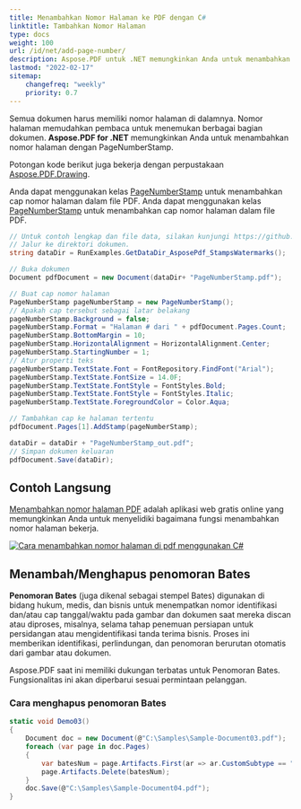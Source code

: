 ```yaml
---
title: Menambahkan Nomor Halaman ke PDF dengan C#
linktitle: Tambahkan Nomor Halaman
type: docs
weight: 100
url: /id/net/add-page-number/
description: Aspose.PDF untuk .NET memungkinkan Anda untuk menambahkan Stempel Nomor Halaman ke file PDF Anda menggunakan kelas PageNumber Stamp.
lastmod: "2022-02-17"
sitemap:
    changefreq: "weekly"
    priority: 0.7
---
```

<script type="application/ld+json">
{
    "@context": "https://schema.org",
    "@type": "TechArticle",
    "headline": "Menambahkan Nomor Halaman ke PDF dengan C#",
    "alternativeHeadline": "Cara menambahkan Stempel Nomor Halaman ke PDF",
    "author": {
        "@type": "Person",
        "name":"Anastasiia Holub",
        "givenName": "Anastasiia",
        "familyName": "Holub",
        "url":"https://www.linkedin.com/in/anastasiia-holub-750430225/"
    },
    "genre": "pembuatan dokumen pdf",
    "keywords": "pdf, c#, stempel nomor halaman",
    "wordcount": "302",
    "proficiencyLevel":"Pemula",
    "publisher": {
        "@type": "Organization",
        "name": "Tim Dok Aspose.PDF",
        "url": "https://products.aspose.com/pdf",
        "logo": "https://www.aspose.cloud/templates/aspose/img/products/pdf/aspose_pdf-for-net.svg",
        "alternateName": "Aspose",
        "sameAs": [
            "https://facebook.com/aspose.pdf/",
            "https://twitter.com/asposepdf",
            "https://www.youtube.com/channel/UCmV9sEg_QWYPi6BJJs7ELOg/featured",
            "https://www.linkedin.com/company/aspose",
            "https://stackoverflow.com/questions/tagged/aspose",
            "https://aspose.quora.com/",
            "https://aspose.github.io/"
        ],
        "contactPoint": [
            {
                "@type": "ContactPoint",
                "telephone": "+1 903 306 1676",
                "contactType": "penjualan",
                "areaServed": "US",
                "availableLanguage": "en"
            },
            {
                "@type": "ContactPoint",
                "telephone": "+44 141 628 8900",
                "contactType": "penjualan",
                "areaServed": "GB",
                "availableLanguage": "en"
            },
            {
                "@type": "ContactPoint",
                "telephone": "+61 2 8006 6987",
                "contactType": "penjualan",
                "areaServed": "AU",
                "availableLanguage": "en"
            }
        ]
    },
    "url": "/net/add-page-number/",
    "mainEntityOfPage": {
        "@type": "WebPage",
        "@id": "/net/add-page-number/"
    },
    "dateModified": "2022-02-04",
    "description": "Aspose.PDF untuk .NET memungkinkan Anda untuk menambahkan Stempel Nomor Halaman ke file PDF Anda menggunakan kelas PageNumber Stamp."
}
</script>

Semua dokumen harus memiliki nomor halaman di dalamnya. Nomor halaman memudahkan pembaca untuk menemukan berbagai bagian dokumen.
**Aspose.PDF for .NET** memungkinkan Anda untuk menambahkan nomor halaman dengan PageNumberStamp.

Potongan kode berikut juga bekerja dengan perpustakaan [Aspose.PDF.Drawing](/pdf/id/net/drawing/).

Anda dapat menggunakan kelas [PageNumberStamp](https://reference.aspose.com/pdf/net/aspose.pdf/pagenumberstamp) untuk menambahkan cap nomor halaman dalam file PDF.
Anda dapat menggunakan kelas [PageNumberStamp](https://reference.aspose.com/pdf/net/aspose.pdf/pagenumberstamp) untuk menambahkan cap nomor halaman dalam file PDF.

```csharp
// Untuk contoh lengkap dan file data, silakan kunjungi https://github.com/aspose-pdf/Aspose.PDF-for-.NET
// Jalur ke direktori dokumen.
string dataDir = RunExamples.GetDataDir_AsposePdf_StampsWatermarks();

// Buka dokumen
Document pdfDocument = new Document(dataDir+ "PageNumberStamp.pdf");

// Buat cap nomor halaman
PageNumberStamp pageNumberStamp = new PageNumberStamp();
// Apakah cap tersebut sebagai latar belakang
pageNumberStamp.Background = false;
pageNumberStamp.Format = "Halaman # dari " + pdfDocument.Pages.Count;
pageNumberStamp.BottomMargin = 10;
pageNumberStamp.HorizontalAlignment = HorizontalAlignment.Center;
pageNumberStamp.StartingNumber = 1;
// Atur properti teks
pageNumberStamp.TextState.Font = FontRepository.FindFont("Arial");
pageNumberStamp.TextState.FontSize = 14.0F;
pageNumberStamp.TextState.FontStyle = FontStyles.Bold;
pageNumberStamp.TextState.FontStyle = FontStyles.Italic;
pageNumberStamp.TextState.ForegroundColor = Color.Aqua;

// Tambahkan cap ke halaman tertentu
pdfDocument.Pages[1].AddStamp(pageNumberStamp);

dataDir = dataDir + "PageNumberStamp_out.pdf";
// Simpan dokumen keluaran
pdfDocument.Save(dataDir);
```
## Contoh Langsung

[Menambahkan nomor halaman PDF](https://products.aspose.app/pdf/page-number) adalah aplikasi web gratis online yang memungkinkan Anda untuk menyelidiki bagaimana fungsi menambahkan nomor halaman bekerja.

[![Cara menambahkan nomor halaman di pdf menggunakan C#](page_number.png)](https://products.aspose.app/pdf/page-number)

## Menambah/Menghapus penomoran Bates

**Penomoran Bates** (juga dikenal sebagai stempel Bates) digunakan di bidang hukum, medis, dan bisnis untuk menempatkan nomor identifikasi dan/atau cap tanggal/waktu pada gambar dan dokumen saat mereka discan atau diproses, misalnya, selama tahap penemuan persiapan untuk persidangan atau mengidentifikasi tanda terima bisnis. Proses ini memberikan identifikasi, perlindungan, dan penomoran berurutan otomatis dari gambar atau dokumen.

Aspose.PDF saat ini memiliki dukungan terbatas untuk Penomoran Bates. Fungsionalitas ini akan diperbarui sesuai permintaan pelanggan.

### Cara menghapus penomoran Bates

```csharp
static void Demo03()
{
    Document doc = new Document(@"C:\Samples\Sample-Document03.pdf");
    foreach (var page in doc.Pages)
    {
        var batesNum = page.Artifacts.First(ar => ar.CustomSubtype == "BatesN");
        page.Artifacts.Delete(batesNum);
    }
    doc.Save(@"C:\Samples\Sample-Document04.pdf");
}
```

<script type="application/ld+json">
{
    "@context": "http://schema.org",
    "@type": "SoftwareApplication",
    "name": "Perpustakaan Aspose.PDF untuk .NET",
    "image": "https://www.aspose.cloud/templates/aspose/img/products/pdf/aspose_pdf-for-net.svg",
    "url": "https://www.aspose.com/",
    "publisher": {
        "@type": "Organization",
        "name": "Aspose.PDF",
        "url": "https://products.aspose.com/pdf",
        "logo": "https://www.aspose.cloud/templates/aspose/img/products/pdf/aspose_pdf-for-net.svg",
        "alternateName": "Aspose",
        "sameAs": [
            "https://facebook.com/aspose.pdf/",
            "https://twitter.com/asposepdf",
            "https://www.youtube.com/channel/UCmV9sEg_QWYPi6BJJs7ELOg/featured",
            "https://www.linkedin.com/company/aspose",
            "https://stackoverflow.com/questions/tagged/aspose",
            "https://aspose.quora.com/",
            "https://aspose.github.io/"
        ],
        "contactPoint": [
            {
                "@type": "ContactPoint",
                "telephone": "+1 903 306 1676",
                "contactType": "penjualan",
                "areaServed": "US",
                "availableLanguage": "en"
            },
            {
                "@type": "ContactPoint",
                "telephone": "+44 141 628 8900",
                "contactType": "penjualan",
                "areaServed": "GB",
                "availableLanguage": "en"
            },
            {
                "@type": "ContactPoint",
                "telephone": "+61 2 8006 6987",
                "contactType": "penjualan",
                "areaServed": "AU",
                "availableLanguage": "en"
            }
        ]
    },
    "offers": {
        "@type": "Offer",
        "price": "1199",
        "priceCurrency": "USD"
    },
    "applicationCategory": "Perpustakaan Manipulasi PDF untuk .NET",
    "downloadUrl": "https://www.nuget.org/packages/Aspose.PDF/",
    "operatingSystem": "Windows, MacOS, Linux",
    "screenshot": "https://docs.aspose.com/pdf/net/create-pdf-document/screenshot.png",
    "softwareVersion": "2022.1",
    "aggregateRating": {
        "@type": "AggregateRating",
        "ratingValue": "5",
        "ratingCount": "16"
    }
}
</script>
```

